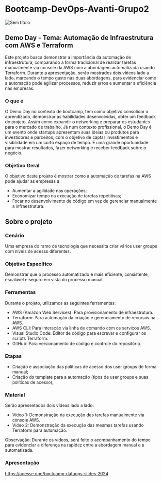 # Bootcamp-DevOps-Avanti-Grupo2
 
![Sem título](https://github.com/user-attachments/assets/e4425080-3ed3-4a16-95bb-4465a752afca)

## Demo Day - Tema: Automação de Infraestrutura com AWS e Terraform
Este projeto busca demonstrar a importância da automação de infraestrutura, comparando a forma tradicional de realizar tarefas manualmente via console da AWS com a abordagem automatizada usando Terraform. Durante a apresentação, serão mostrados dois vídeos lado a lado, marcando o tempo gasto nas duas abordagens, para evidenciar como a automação pode agilizar processos, reduzir erros e aumentar a eficiência nas empresas.

### O que é
O Demo Day no contexto de bootcamp, tem como objetivo consolidar o aprendizado, demonstrar as habilidades desenvolvidas, obter um feedback do projeto. Assim como expandir o networking e preparar os estudantes para o mercado de trabalho.
Já num contexto profissional, o Demo Day é um evento onde startups apresentam suas ideias ou produtos para investidores e parceiros, com o objetivo de captar investimentos e visibilidade em um curto espaço de tempo. É uma grande oportunidade para mostrar resultados, fazer networking e receber feedback sobre o negócio.

### Objetivo Geral
O objetivo deste projeto é mostrar como a automação de tarefas na AWS pode ajudar as empresas a:
- Aumentar a agilidade nas operações;
- Economizar tempo na execução de tarefas repetitivas;
- Focar no desenvolvimento de código em vez de gerenciar manualmente a infraestrutura.

## Sobre o projeto

### Cenário
Uma empresa do ramo de tecnologia que necessita criar vários user groups com níveis de acesso diferentes. 

### Objetivo Específico
Demonstrar que o processo automatizado é mais eficiente, consistente, escalável e seguro em vista do processo manual.

### Ferramentas
Durante o projeto, utilizamos as seguintes ferramentas:

- AWS (Amazon Web Services): Para provisionamento de infraestrutura.
- Terraform: Para automação da criação e gerenciamento de recursos na AWS.
- AWS CLI: Para interação via linha de comando com os serviços AWS.
- Visual Studio Code: Editor de código para escrever e configurar os scripts Terraform.
- GitHub: Para versionamento de código e controle do repositório.

### Etapas
- Criação e associação das políticas de acesso dos user groups de forma manual;
- Criação do template para a automação (tipos de user groups e suas políticas de acesso);

### Material
Serão apresentados dois vídeos lado a lado:

- Vídeo 1: Demonstração da execução das tarefas manualmente via console AWS.
- Vídeo 2: Demonstração da execução das mesmas tarefas usando Terraform para automação.  

Observação: Durante os vídeos, será feito o acompanhamento do tempo para evidenciar a diferença na rapidez entre a abordagem manual e a automatizada.

### Apresentação

https://acesse.one/bootcamp-dataops-slides-2024



